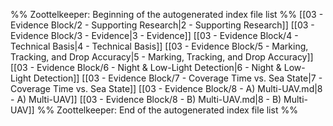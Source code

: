 %% Zoottelkeeper: Beginning of the autogenerated index file list  %%
 [[03 - Evidence Block/2 - Supporting Research|2 - Supporting Research]]
 [[03 - Evidence Block/3 - Evidence|3 - Evidence]]
 [[03 - Evidence Block/4 - Technical Basis|4 - Technical Basis]]
 [[03 - Evidence Block/5 - Marking, Tracking, and Drop Accuracy|5 - Marking, Tracking, and Drop Accuracy]]
 [[03 - Evidence Block/6 - Night & Low-Light Detection|6 - Night & Low-Light Detection]]
 [[03 - Evidence Block/7 - Coverage Time vs. Sea State|7 - Coverage Time vs. Sea State]]
 [[03 - Evidence Block/8 - A) Multi-UAV.md|8 - A) Multi-UAV]]
 [[03 - Evidence Block/8 - B) Multi-UAV.md|8 - B) Multi-UAV]]
%% Zoottelkeeper: End of the autogenerated index file list  %%
